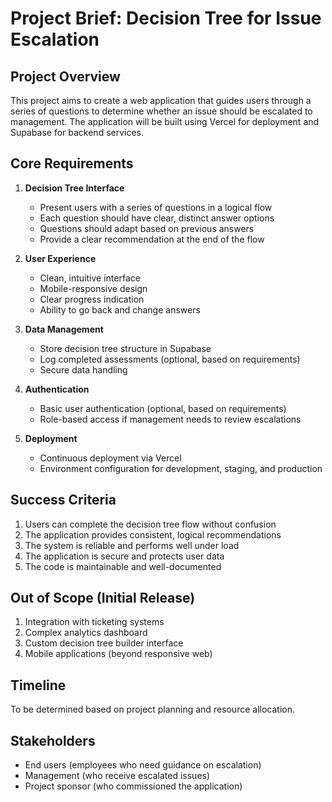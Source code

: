 # Project Brief: Decision Tree for Issue Escalation

## Project Overview
This project aims to create a web application that guides users through a series of questions to determine whether an issue should be escalated to management. The application will be built using Vercel for deployment and Supabase for backend services.

## Core Requirements

1. **Decision Tree Interface**
   - Present users with a series of questions in a logical flow
   - Each question should have clear, distinct answer options
   - Questions should adapt based on previous answers
   - Provide a clear recommendation at the end of the flow

2. **User Experience**
   - Clean, intuitive interface
   - Mobile-responsive design
   - Clear progress indication
   - Ability to go back and change answers

3. **Data Management**
   - Store decision tree structure in Supabase
   - Log completed assessments (optional, based on requirements)
   - Secure data handling

4. **Authentication**
   - Basic user authentication (optional, based on requirements)
   - Role-based access if management needs to review escalations

5. **Deployment**
   - Continuous deployment via Vercel
   - Environment configuration for development, staging, and production

## Success Criteria

1. Users can complete the decision tree flow without confusion
2. The application provides consistent, logical recommendations
3. The system is reliable and performs well under load
4. The application is secure and protects user data
5. The code is maintainable and well-documented

## Out of Scope (Initial Release)

1. Integration with ticketing systems
2. Complex analytics dashboard
3. Custom decision tree builder interface
4. Mobile applications (beyond responsive web)

## Timeline
To be determined based on project planning and resource allocation.

## Stakeholders
- End users (employees who need guidance on escalation)
- Management (who receive escalated issues)
- Project sponsor (who commissioned the application)
